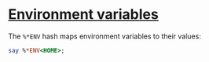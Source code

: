 [1]: https://rosettacode.org/wiki/Environment_variables

# [Environment variables][1]





The `%*ENV` hash maps environment variables to their values:

```perl
say %*ENV<HOME>;
```
